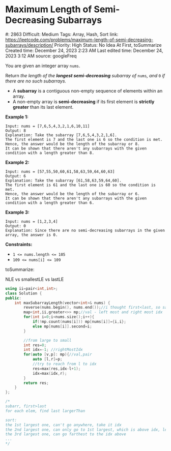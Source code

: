 # Maximum Length of Semi-Decreasing Subarrays

#: 2863
Difficult: Medium
Tags: Array, Hash, Sort
link: https://leetcode.com/problems/maximum-length-of-semi-decreasing-subarrays/description/
Priority: High
Status: No Idea At First, toSummarize
Created time: December 24, 2023 2:23 AM
Last edited time: December 24, 2023 3:12 AM
source: googleFreq

You are given an integer array `nums`.

Return *the length of the **longest semi-decreasing** subarray of* `nums`*, and* `0` *if there are no such subarrays.*

- A **subarray** is a contiguous non-empty sequence of elements within an array.
- A non-empty array is **semi-decreasing** if its first element is **strictly greater** than its last element.

**Example 1:**

```
Input: nums = [7,6,5,4,3,2,1,6,10,11]
Output: 8
Explanation: Take the subarray [7,6,5,4,3,2,1,6].
The first element is 7 and the last one is 6 so the condition is met.
Hence, the answer would be the length of the subarray or 8.
It can be shown that there aren't any subarrays with the given condition with a length greater than 8.

```

**Example 2:**

```
Input: nums = [57,55,50,60,61,58,63,59,64,60,63]
Output: 6
Explanation: Take the subarray [61,58,63,59,64,60].
The first element is 61 and the last one is 60 so the condition is met.
Hence, the answer would be the length of the subarray or 6.
It can be shown that there aren't any subarrays with the given condition with a length greater than 6.

```

**Example 3:**

```
Input: nums = [1,2,3,4]
Output: 0
Explanation: Since there are no semi-decreasing subarrays in the given array, the answer is 0.

```

**Constraints:**

- `1 <= nums.length <= 105`
- `109 <= nums[i] <= 109`

toSummarize:

NLE vs smallestLE vs lastLE

```cpp
using ii=pair<int,int>;
class Solution {
public:
    int maxSubarrayLength(vector<int>& nums) {
        reverse(nums.begin(), nums.end());//i thought first<last, so save some time just reverse it..
        map<int,ii,greater<>> mp;//val - left most and right most idx
        for(int i=0;i<nums.size();i++){
            if(!mp.count(nums[i])) mp[nums[i]]={i,i};
            else mp[nums[i]].second=i;
        }

        //from large to small
        int res=0;
        int idx=-1; //rightMostIdx
        for(auto [v,p]: mp){//val,pair
            auto [l,r]=p;
            //try to reach from l to idx
            res=max(res,idx-l+1);
            idx=max(idx,r);
        }
        return res;
    }
};

/*
subarr, first>last
for each elem, find last largerThan

sort:
the 1st largest one, can't go anywhere, take it idx
the 2nd largest one, can only go to 1st largest, which is above idx, let idx=max(curIdx,idx)
the 3rd largest one, can go farthest to the idx above
...
*/
```